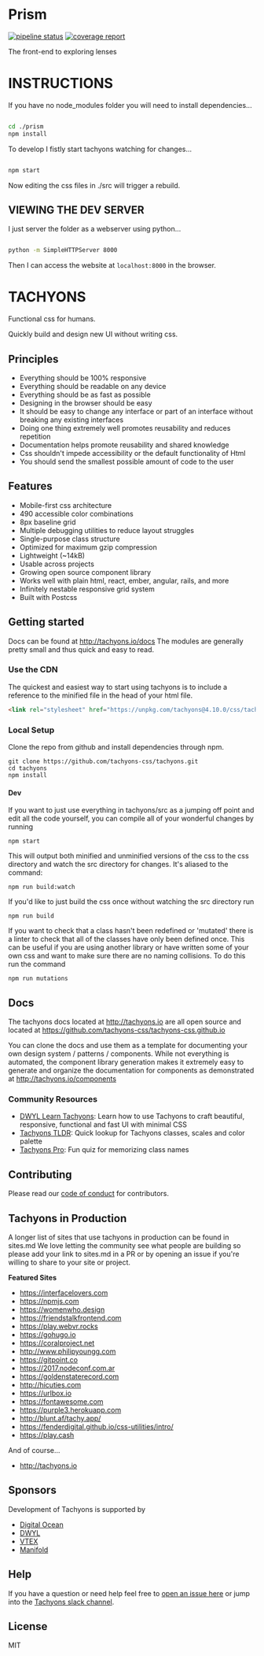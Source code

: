 # Prism 
[![pipeline status](https://gitlab.com/MyLens/prism/badges/master/pipeline.svg)](https://gitlab.com/MyLens/prism/commits/master) [![coverage report](https://gitlab.com/MyLens/prism/badges/master/coverage.svg)](https://gitlab.com/MyLens/prism/commits/master)

The front-end to exploring lenses

# INSTRUCTIONS

If you have no node_modules folder you will need to install dependencies...

```sh

cd ./prism
npm install

```


To develop I fistly start tachyons watching for changes...

```sh

npm start

```

Now editing the css files in ./src will trigger a rebuild.

## VIEWING THE DEV SERVER 

I just server the folder as a webserver using python...

```sh

python -m SimpleHTTPServer 8000

```

Then I can access the website at ```localhost:8000``` in the browser.


# TACHYONS

Functional css for humans.

Quickly build and design new UI without writing css.

## Principles

* Everything should be 100% responsive
* Everything should be readable on any device
* Everything should be as fast as possible
* Designing in the browser should be easy
* It should be easy to change any interface or part of an interface without breaking any existing interfaces
* Doing one thing extremely well promotes reusability and reduces repetition
* Documentation helps promote reusability and shared knowledge
* Css shouldn't impede accessibility or the default functionality of Html
* You should send the smallest possible amount of code to the user

## Features

* Mobile-first css architecture
* 490 accessible color combinations
* 8px baseline grid
* Multiple debugging utilities to reduce layout struggles
* Single-purpose class structure
* Optimized for maximum gzip compression
* Lightweight (~14kB)
* Usable across projects
* Growing open source component library
* Works well with plain html, react, ember, angular, rails, and more
* Infinitely nestable responsive grid system
* Built with Postcss

## Getting started

Docs can be found at http://tachyons.io/docs
The modules are generally pretty small and thus quick and easy to read.

### Use the CDN

The quickest and easiest way to start using tachyons is to include a reference
to the minified file in the head of your html file.

```html
<link rel="stylesheet" href="https://unpkg.com/tachyons@4.10.0/css/tachyons.min.css">
```

### Local Setup

Clone the repo from github and install dependencies through npm.

```
git clone https://github.com/tachyons-css/tachyons.git
cd tachyons
npm install
```

#### Dev

If you want to just use everything in tachyons/src as a jumping off point and
edit all the code yourself, you can compile all of your wonderful changes by
running

```npm start```

This will output both minified and unminified versions of the css to the css directory and watch the src directory for changes.
It's aliased to the command:

```npm run build:watch```

If you'd like to just build the css once without watching the src directory run

```npm run build```

If you want to check that a class hasn't been redefined or 'mutated' there is a linter to check that all of the classes have only been defined once. This can be useful if you are using another library or have written some of your own css and want to make sure there are no naming collisions. To do this run the command

```npm run mutations```

## Docs

The tachyons docs located at http://tachyons.io are all open source and located at https://github.com/tachyons-css/tachyons-css.github.io

You can clone the docs and use them as a template for documenting your own design system / patterns / components.
While not everything is automated, the component library generation makes it extremely easy to
generate and organize the documentation for components as demonstrated at http://tachyons.io/components

### Community Resources

- [DWYL Learn Tachyons](https://github.com/dwyl/learn-tachyons): Learn how to use Tachyons to craft beautiful, responsive, functional and fast UI with minimal CSS
- [Tachyons TLDR](https://tachyons-tldr.now.sh/#/classes): Quick lookup for Tachyons classes, scales and color palette
- [Tachyons Pro](https://tachyons.pro/): Fun quiz for memorizing class names

## Contributing

Please read our [code of conduct](https://github.com/tachyons-css/tachyons/blob/master/code-of-conduct.md) for contributors.

## Tachyons in Production

A longer list of sites that use tachyons in production can be found in sites.md
We love letting the community see what people are building so please add your link to sites.md in a PR or by opening an issue if you're willing to share to your site or project.

**Featured Sites**

* https://interfacelovers.com
* https://npmjs.com
* https://womenwho.design
* https://friendstalkfrontend.com
* https://play.webvr.rocks
* https://gohugo.io
* https://coralproject.net
* http://www.philipyoungg.com
* https://gitpoint.co
* https://2017.nodeconf.com.ar
* https://goldenstaterecord.com
* http://hicuties.com
* https://urlbox.io
* https://fontawesome.com
* https://purple3.herokuapp.com
* http://blunt.af/tachy.app/
* https://fenderdigital.github.io/css-utilities/intro/
* https://play.cash

And of course...
* http://tachyons.io

## Sponsors

Development of Tachyons is supported by

* [Digital Ocean](https://digitalocean.com)
* [DWYL](https://dwyl.com)
* [VTEX](https://lab.vtex.com)
* [Manifold](https://manifold.co)

## Help

If you have a question or need help feel free to [open an issue here](https://github.com/tachyons-css/tachyons/issues/new) or jump into the [Tachyons slack channel](http://tachyons-slack-invite.herokuapp.com).

## License

MIT

